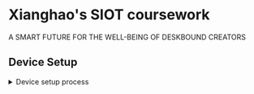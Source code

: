 # Xianghao's SIOT coursework
A SMART FUTURE  FOR THE WELL-BEING  OF DESKBOUND CREATORS

## Device Setup
<details>
  
<summary>Device setup process</summary>

### 1. Install Raspberry Pi OS (64bit is RAM over 4GB)
You will need a Pi4 (any RAM size) to run this SIOT project. First of all, install an official release of raspi-OS, instruction here: https://www.raspberrypi.com/software/. Remember to enable SSH access when installing the system, otherwise you won't be anble to run the whole setup headless and you will need to connect the Pi4 to a screen, a mouse and a keyboard to perform the setup. 

### 2. Deploy FTP server on the Pi.
Open up a terminal, and establish SSH connection to the Pi. Operation various depending on the OS you use, I'll shown windows demo here:
  1. Open CMD
  2. Type in：
  ```
  ssh <username>@<ip_address_of_Pi>
  ```
  And type in YES if asked and login with your username and password of the Pi4.
  
  3. Install the FTP server: <br>
  ```
  sudo apt-get install vsftpd
  sudo service vsftpd start
  ```
  Then change some default configs.
  ```
  sudo nano /etc/vsftpd.conf
  ```
  Once the config file is opened, uncomment the following lines:
  ```
  anonymous_enable=NO
  write_enable=YES
  utf8_filesystem=YES
  ```
  ### 3. Install 
  Open a terminal, and type in:
  ```
  sudo apt-get install python3-flask
  ```
  In the new Raspi OS, it is very likely for you to encounter an error called "externally-managed-environment". This is because in the latest release of Raspi OS, PEP 668 was updated: https://realpython.com/python-virtual-environments-a-primer/?ref=yaolong.net
  Because this project is only a prototype, we will overwrite this by:
  ```
  sudo rm -f /usr/lib/python3.X/EXTERNALLY-MANAGED
  sudo rm -f /usr/lib/python3.X/EXTERNALLY-MANAGED.orig
  ```
  Then we will install some dependencies for the Lidar and the DHT11 environment sensor. 
  For Lidar: https://github.com/TFmini/TFmini-RaspberryPi/tree/master
  For DHT11: https://learn.adafruit.com/dht-humidity-sensing-on-raspberry-pi-with-gdocs-logging/python-setup

  I encountered some issues due to the new PEP 668 policy. For example, the following code didn't work for me:
  ```
  sudo apt-get install libgpiod2
  ```
  but
  ```
  sudo apt install libgpiod2
  ```
  worked! I think the Raspi OS is in a transient state and is not stable. Feel free to drop me an email if the setup didn't work out.
  
  Once you have FLASK installed, just go to the folder where the web server is hosted and type:
  ```
  sudo python3 app.py
  ```
  Then the webapp will be started.
</details>



